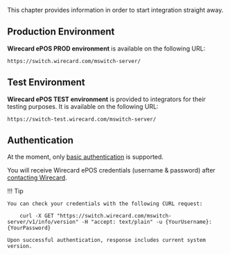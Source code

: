 This chapter provides information in order to start integration straight away.

## Production Environment

**Wirecard ePOS PROD environment** is available on the following URL:

    https://switch.wirecard.com/mswitch-server/
    
## Test Environment

**Wirecard ePOS TEST environment** is provided to integrators for their testing purposes. It is available on the following URL:
       
    https://switch-test.wirecard.com/mswitch-server/
 
## Authentication

At the moment, only [basic authentication](https://en.wikipedia.org/wiki/Basic_access_authentication) is supported.

You will receive Wirecard ePOS credentials (username & password) after [contacting Wirecard](https://www.wirecard.com/contact). 

!!! Tip
    
    You can check your credentials with the following CURL request:
    
        curl -X GET "https://switch.wirecard.com/mswitch-server/v1/info/version" -H "accept: text/plain" -u {YourUsername}:{YourPassword}
        
    Upon successful authentication, response includes current system version.